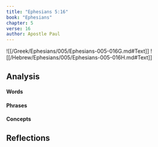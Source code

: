 ```yaml
---
title: "Ephesians 5:16"
book: "Ephesians"
chapter: 5
verse: 16
author: Apostle Paul
---
```

![[/Greek/Ephesians/005/Ephesians-005-016G.md#Text]]
![[/Hebrew/Ephesians/005/Ephesians-005-016H.md#Text]]

## Analysis

#### Words

#### Phrases

#### Concepts

## Reflections
